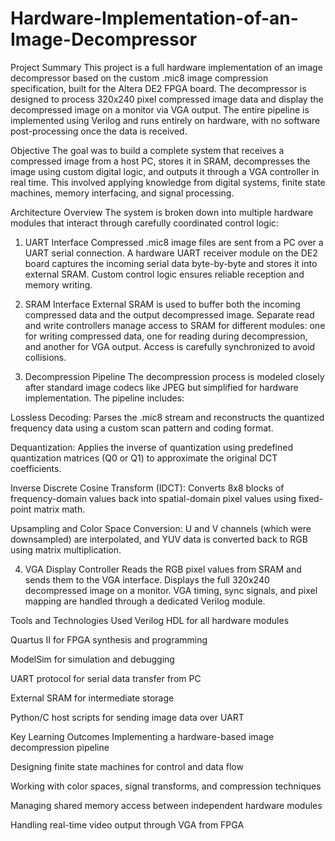 # Hardware-Implementation-of-an-Image-Decompressor
Project Summary
This project is a full hardware implementation of an image decompressor based on the custom .mic8 image compression specification, built for the Altera DE2 FPGA board. The decompressor is designed to process 320x240 pixel compressed image data and display the decompressed image on a monitor via VGA output. The entire pipeline is implemented using Verilog and runs entirely on hardware, with no software post-processing once the data is received.

Objective
The goal was to build a complete system that receives a compressed image from a host PC, stores it in SRAM, decompresses the image using custom digital logic, and outputs it through a VGA controller in real time. This involved applying knowledge from digital systems, finite state machines, memory interfacing, and signal processing.

Architecture Overview
The system is broken down into multiple hardware modules that interact through carefully coordinated control logic:

1. UART Interface
Compressed .mic8 image files are sent from a PC over a UART serial connection. A hardware UART receiver module on the DE2 board captures the incoming serial data byte-by-byte and stores it into external SRAM. Custom control logic ensures reliable reception and memory writing.

2. SRAM Interface
External SRAM is used to buffer both the incoming compressed data and the output decompressed image. Separate read and write controllers manage access to SRAM for different modules: one for writing compressed data, one for reading during decompression, and another for VGA output. Access is carefully synchronized to avoid collisions.

3. Decompression Pipeline
The decompression process is modeled closely after standard image codecs like JPEG but simplified for hardware implementation. The pipeline includes:

Lossless Decoding: Parses the .mic8 stream and reconstructs the quantized frequency data using a custom scan pattern and coding format.

Dequantization: Applies the inverse of quantization using predefined quantization matrices (Q0 or Q1) to approximate the original DCT coefficients.

Inverse Discrete Cosine Transform (IDCT): Converts 8x8 blocks of frequency-domain values back into spatial-domain pixel values using fixed-point matrix math.

Upsampling and Color Space Conversion: U and V channels (which were downsampled) are interpolated, and YUV data is converted back to RGB using matrix multiplication.

4. VGA Display Controller
Reads the RGB pixel values from SRAM and sends them to the VGA interface. Displays the full 320x240 decompressed image on a monitor. VGA timing, sync signals, and pixel mapping are handled through a dedicated Verilog module.

Tools and Technologies Used
Verilog HDL for all hardware modules

Quartus II for FPGA synthesis and programming

ModelSim for simulation and debugging

UART protocol for serial data transfer from PC

External SRAM for intermediate storage

Python/C host scripts for sending image data over UART

Key Learning Outcomes
Implementing a hardware-based image decompression pipeline

Designing finite state machines for control and data flow

Working with color spaces, signal transforms, and compression techniques

Managing shared memory access between independent hardware modules

Handling real-time video output through VGA from FPGA
